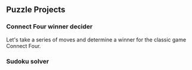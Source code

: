 ## Puzzle Projects

### Connect Four winner decider

Let's take a series of moves and determine a winner for the classic game Connect Four.  


### Sudoku solver

